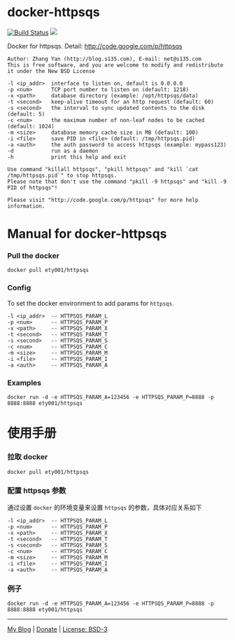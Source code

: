 # docker-httpsqs 

[![Build Status](https://travis-ci.org/ety001/docker-httpsqs.svg?branch=master)](https://travis-ci.org/ety001/docker-httpsqs) [![](https://images.microbadger.com/badges/image/ety001/httpsqs.svg)](http://microbadger.com/images/ety001/httpsqs "Get your own image badge on microbadger.com")

Docker for httpsqs. Detail: <http://code.google.com/p/httpsqs>

```
Author: Zhang Yan (http://blog.s135.com), E-mail: net@s135.com
This is free software, and you are welcome to modify and redistribute it under the New BSD License

-l <ip_addr>  interface to listen on, default is 0.0.0.0
-p <num>      TCP port number to listen on (default: 1218)
-x <path>     database directory (example: /opt/httpsqs/data)
-t <second>   keep-alive timeout for an http request (default: 60)
-s <second>   the interval to sync updated contents to the disk (default: 5)
-c <num>      the maximum number of non-leaf nodes to be cached (default: 1024)
-m <size>     database memory cache size in MB (default: 100)
-i <file>     save PID in <file> (default: /tmp/httpsqs.pid)
-a <auth>     the auth password to access httpsqs (example: mypass123)
-d            run as a daemon
-h            print this help and exit

Use command "killall httpsqs", "pkill httpsqs" and "kill `cat /tmp/httpsqs.pid`" to stop httpsqs.
Please note that don't use the command "pkill -9 httpsqs" and "kill -9 PID of httpsqs"!

Please visit "http://code.google.com/p/httpsqs" for more help information.
```

# Manual for docker-httpsqs

### Pull the docker

```
docker pull ety001/httpsqs
```

### Config

To set the docker environment to add params for `httpsqs`.

```
-l <ip_addr>  -- HTTPSQS_PARAM_L
-p <num>      -- HTTPSQS_PARAM_P
-x <path>     -- HTTPSQS_PARAM_X
-t <second>   -- HTTPSQS_PARAM_T
-s <second>   -- HTTPSQS_PARAM_S
-c <num>      -- HTTPSQS_PARAM_C
-m <size>     -- HTTPSQS_PARAM_M
-i <file>     -- HTTPSQS_PARAM_I
-a <auth>     -- HTTPSQS_PARAM_A
```

### Examples

```
docker run -d -e HTTPSQS_PARAM_A=123456 -e HTTPSQS_PARAM_P=8888 -p 8888:8888 ety001/httpsqs
```

# 使用手册

### 拉取 docker

```
docker pull ety001/httpsqs
```

### 配置 httpsqs 参数

通过设置 `docker` 的环境变量来设置 `httpsqs` 的参数，具体对应关系如下

```
-l <ip_addr>  -- HTTPSQS_PARAM_L
-p <num>      -- HTTPSQS_PARAM_P
-x <path>     -- HTTPSQS_PARAM_X
-t <second>   -- HTTPSQS_PARAM_T
-s <second>   -- HTTPSQS_PARAM_S
-c <num>      -- HTTPSQS_PARAM_C
-m <size>     -- HTTPSQS_PARAM_M
-i <file>     -- HTTPSQS_PARAM_I
-a <auth>     -- HTTPSQS_PARAM_A
```

### 例子

```
docker run -d -e HTTPSQS_PARAM_A=123456 -e HTTPSQS_PARAM_P=8888 -p 8888:8888 ety001/httpsqs
```

---
[My Blog](http://www.domyself.me) | [Donate](http://www.domyself.me/donate) | [License: BSD-3](https://opensource.org/licenses/BSD-3-Clause)
